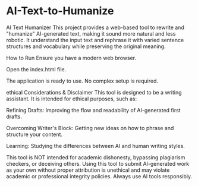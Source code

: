 # AI-Text-to-Humanize
AI Text Humanizer
This project provides a web-based tool to rewrite and "humanize" AI-generated text, making it sound more natural and less robotic. It  understand the input text and rephrase it with varied sentence structures and vocabulary while preserving the original meaning.



How to Run
Ensure you have a modern web browser.

Open the index.html file.

The application is ready to use. No complex setup is required.

ethical Considerations & Disclaimer
This tool is designed to be a writing assistant. It is intended for ethical purposes, such as:

Refining Drafts: Improving the flow and readability of AI-generated first drafts.

Overcoming Writer's Block: Getting new ideas on how to phrase and structure your content.

Learning: Studying the differences between AI and human writing styles.

This tool is NOT intended for academic dishonesty, bypassing plagiarism checkers, or deceiving others. Using this tool to submit AI-generated work as your own without proper attribution is unethical and may violate academic or professional integrity policies. Always use AI tools responsibly.
